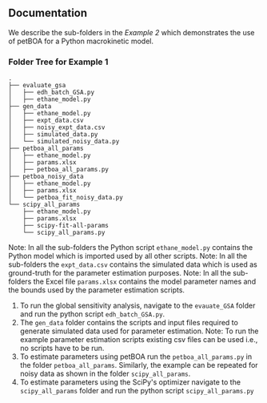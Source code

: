 Documentation
-------------

We describe the sub-folders in the *Example 2* which demonstrates the use of petBOA for a Python macrokinetic model. 

### Folder Tree for Example 1

```
.
├── evaluate_gsa
│   ├── edh_batch_GSA.py
│   ├── ethane_model.py
├── gen_data
│   ├── ethane_model.py
│   ├── expt_data.csv
│   ├── noisy_expt_data.csv
│   ├── simulated_data.py
│   └── simulated_noisy_data.py
├── petboa_all_params
│   ├── ethane_model.py
│   ├── params.xlsx
│   ├── petboa_all_params.py
├── petboa_noisy_data
│   ├── ethane_model.py
│   ├── params.xlsx
│   └── petboa_fit_noisy_data.py
└── scipy_all_params
    ├── ethane_model.py
    ├── params.xlsx
    ├── scipy-fit-all-params
    └── scipy_all_params.py
```

Note: In all the sub-folders the Python script `ethane_model.py` contains the Python model which is imported used by all other scripts. 
Note: In all the sub-folders the `expt_data.csv` contains the simulated data which is used as ground-truth for the parameter estimation purposes. 
Note: In all the sub-folders the Excel file `params.xlsx` contains the model parameter names and the bounds used by the parameter estimation scripts. 

1. To run the global sensitivity analysis, navigate to the `evauate_GSA` folder and run the python script `edh_batch_GSA.py`. 
2. The `gen_data` folder contains the scripts and input files required to generate simulated data used for parameter estimation. Note: To run the example parameter estimation scripts existing csv files can be used i.e., no scripts have to be run.
3. To estimate parameters using petBOA run the `petboa_all_params.py` in the folder `petboa_all_params`. Similarly, the example can be repeated for noisy data as shown in the folder `scipy_all_params`. 
4. To estimate parameters using the SciPy's optimizer navigate to the `scipy_all_params` folder and run the python script `scipy_all_params.py`

